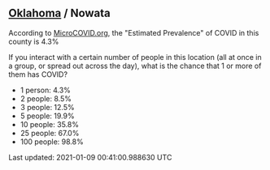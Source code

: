 
## [Oklahoma](/united-states/oklahoma) / Nowata

According to [MicroCOVID.org](http://microcovid.org),
the "Estimated Prevalence" of COVID in this county is 4.3%

If you interact with a certain number of people in this location
(all at once in a group, or spread out across the day), what is the chance that
1 or more of them has COVID?

- 1 person: 4.3%
- 2 people: 8.5%
- 3 people: 12.5%
- 5 people: 19.9%
- 10 people: 35.8%
- 25 people: 67.0%
- 100 people: 98.8%

Last updated: 2021-01-09 00:41:00.988630 UTC
